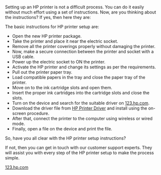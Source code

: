 <p>Setting up an HP printer is not a difficult process. You can do it easily without much effort using a set of instructions. Now, are you thinking about the instructions? If yes, then here they are:</p>
<p>The basic instructions for HP printer setup are:</p>
<ul>
<li>Open the new HP printer package.</li>
<li>Take the printer and place it near the electric socket.</li>
<li>Remove all the printer coverings properly without damaging the printer.</li>
<li>Now, make a secure connection between the printer and socket with a USB cable.</li>
<li>Power up the electric socket to ON the printer.</li>
<li>Activate the HP printer and change its settings as per the requirements.</li>
<li>Pull out the printer paper tray.</li>
<li>Load compatible papers in the tray and close the paper tray of the printer.</li>
<li>Move on to the ink cartridge slots and open them.</li>
<li>Insert the proper ink cartridges into the cartridge slots and close the slots.</li>
<li>Turn on the device and search for the suitable driver on <a href="https://123-hp-printer.com/">123.hp.com</a>.</li>
<li>Download the driver file from <a href="https://123-hp-printer.com/123-hp-printer-driver/">HP Printer Driver</a>&nbsp;and install using the on-screen procedure.</li>
<li>After that, connect the printer to the computer using wireless or wired mode.</li>
<li>Finally, open a file on the device and print the file.</li>
</ul>
<p>So, have you all clear with the HP printer setup instructions?</p>
<p>If not, then you can get in touch with our customer support experts. They will assist you with every step of the HP printer setup to make the process simple.</p>
<p><a href="https://123-hp-printer.com/">123.hp.com</a></p>
<div id="highlighter--hover-tools" style="display: none;">&nbsp;</div>
